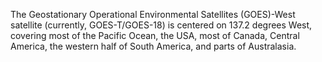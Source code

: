 The Geostationary Operational Environmental Satellites (GOES)-West satellite (currently, GOES-T/GOES-18) is centered on 137.2 degrees West, covering most of the Pacific Ocean, the USA, most of Canada, Central America, the western half of South America, and parts of Australasia.